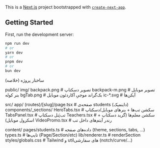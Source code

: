 This is a [Next.js](https://nextjs.org) project bootstrapped with [`create-next-app`](https://nextjs.org/docs/app/api-reference/cli/create-next-app).

## Getting Started

First, run the development server:

```bash
npm run dev
# or
yarn dev
# or
pnpm dev
# or
bun dev
```
ساختار پروژه (خلاصه)


public/
  img/
    backpack.png         # تصویر دسکتاپ
    backpack-m.png       # تصویر موبایل بنر کوله
    bgTab.png            # بک‌گراند موجیِ آکاردئون موبایل
    ic-*.svg             # آیکن‌ها

    

src/
  app/
    (routes)/[slug]/page.tsx           # صفحه‌ی students (داینمیک)
  components/_sections/
    HeroTabs.tsx        # سکشن تب‌ها + بنرهای موبایل/دسکتاپ
    TabsPanel.tsx       # تب‌پَنل دسکتاپ
    Teachers.tsx        # سکشن معلم‌ها (گرید دسکتاپ + اسکرول موبایل)
    VideoPromo.tsx      # رندر آیتم‌های داخل تب

    
  content/
    pages/students.ts   # داده‌های صفحه (theme, sections, tabs, ...)
    types.ts            # تایپ‌ها (Page/Section/etc)
  lib/renderer.ts       # renderSection
  styles/globals.css    # Tailwind و utilهای سفارشی (notch/curve/...)

  

